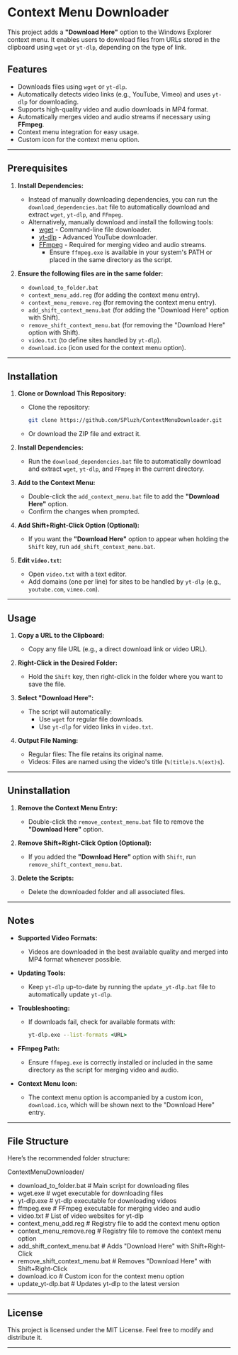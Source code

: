 # Context Menu Downloader

This project adds a **"Download Here"** option to the Windows Explorer context menu. It enables users to download files from URLs stored in the clipboard using `wget` or `yt-dlp`, depending on the type of link.

## Features

- Downloads files using `wget` or `yt-dlp`.
- Automatically detects video links (e.g., YouTube, Vimeo) and uses `yt-dlp` for downloading.
- Supports high-quality video and audio downloads in MP4 format.
- Automatically merges video and audio streams if necessary using **FFmpeg**.
- Context menu integration for easy usage.
- Custom icon for the context menu option.

---

## Prerequisites

1. **Install Dependencies:**
   - Instead of manually downloading dependencies, you can run the `download_dependencies.bat` file to automatically download and extract `wget`, `yt-dlp`, and `FFmpeg`.
   - Alternatively, manually download and install the following tools:
     - [wget](https://eternallybored.org/misc/wget/) - Command-line file downloader.
     - [yt-dlp](https://github.com/yt-dlp/yt-dlp/releases) - Advanced YouTube downloader.
     - [FFmpeg](https://ffmpeg.org/download.html) - Required for merging video and audio streams.  
       - Ensure `ffmpeg.exe` is available in your system's PATH or placed in the same directory as the script.

2. **Ensure the following files are in the same folder:**
   - `download_to_folder.bat`
   - `context_menu_add.reg` (for adding the context menu entry).
   - `context_menu_remove.reg` (for removing the context menu entry).
   - `add_shift_context_menu.bat` (for adding the "Download Here" option with Shift).
   - `remove_shift_context_menu.bat` (for removing the "Download Here" option with Shift).
   - `video.txt` (to define sites handled by `yt-dlp`).
   - `download.ico` (icon used for the context menu option).

---

## Installation

1. **Clone or Download This Repository:**
   - Clone the repository:
     ```bash
     git clone https://github.com/SPluzh/ContextMenuDownloader.git
     ```
   - Or download the ZIP file and extract it.

2. **Install Dependencies:**
   - Run the `download_dependencies.bat` file to automatically download and extract `wget`, `yt-dlp`, and `FFmpeg` in the current directory.

3. **Add to the Context Menu:**
   - Double-click the `add_context_menu.bat` file to add the **"Download Here"** option.
   - Confirm the changes when prompted.

4. **Add Shift+Right-Click Option (Optional):**
   - If you want the **"Download Here"** option to appear when holding the `Shift` key, run `add_shift_context_menu.bat`.

5. **Edit `video.txt`:**
   - Open `video.txt` with a text editor.
   - Add domains (one per line) for sites to be handled by `yt-dlp` (e.g., `youtube.com`, `vimeo.com`).

---

## Usage

1. **Copy a URL to the Clipboard:**
   - Copy any file URL (e.g., a direct download link or video URL).

2. **Right-Click in the Desired Folder:**
   - Hold the `Shift` key, then right-click in the folder where you want to save the file.

3. **Select "Download Here":**
   - The script will automatically:
     - Use `wget` for regular file downloads.
     - Use `yt-dlp` for video links in `video.txt`.

4. **Output File Naming:**
   - Regular files: The file retains its original name.
   - Videos: Files are named using the video's title (`%(title)s.%(ext)s`).

---

## Uninstallation

1. **Remove the Context Menu Entry:**
   - Double-click the `remove_context_menu.bat` file to remove the **"Download Here"** option.

2. **Remove Shift+Right-Click Option (Optional):**
   - If you added the **"Download Here"** option with `Shift`, run `remove_shift_context_menu.bat`.

3. **Delete the Scripts:**
   - Delete the downloaded folder and all associated files.

---

## Notes

- **Supported Video Formats:**
  - Videos are downloaded in the best available quality and merged into MP4 format whenever possible.
  
- **Updating Tools:**
  - Keep `yt-dlp` up-to-date by running the `update_yt-dlp.bat` file to automatically update `yt-dlp`.

- **Troubleshooting:**
  - If downloads fail, check for available formats with:
    ```cmd
    yt-dlp.exe --list-formats <URL>
    ```

- **FFmpeg Path:**
  - Ensure `ffmpeg.exe` is correctly installed or included in the same directory as the script for merging video and audio.

- **Context Menu Icon:**
  - The context menu option is accompanied by a custom icon, `download.ico`, which will be shown next to the "Download Here" entry.

---

## File Structure

Here’s the recommended folder structure:


ContextMenuDownloader/ 
   - download_to_folder.bat # Main script for downloading files 
   - wget.exe # wget executable for downloading files 
   - yt-dlp.exe # yt-dlp executable for downloading videos 
   - ffmpeg.exe # FFmpeg executable for merging video and audio 
   - video.txt # List of video websites for yt-dlp 
   - context_menu_add.reg # Registry file to add the context menu option 
   - context_menu_remove.reg # Registry file to remove the context menu option 
   - add_shift_context_menu.bat # Adds "Download Here" with Shift+Right-Click 
   - remove_shift_context_menu.bat # Removes "Download Here" with Shift+Right-Click 
   - download.ico # Custom icon for the context menu option 
   - update_yt-dlp.bat # Updates yt-dlp to the latest version

---

## License

This project is licensed under the MIT License. Feel free to modify and distribute it.

---
